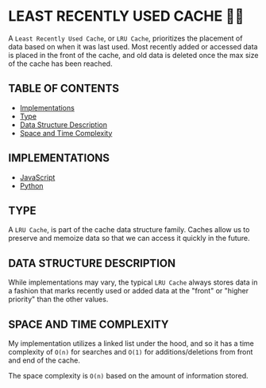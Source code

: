 # LEAST RECENTLY USED CACHE 🧞‍♂️

A `Least Recently Used Cache`, or `LRU Cache`, prioritizes the placement of data based on when it was last used. Most recently added or accessed data is placed in the front of the cache, and old data is deleted once the max size of the cache has been reached.

## TABLE OF CONTENTS

- [Implementations](#implementations)
- [Type](#type)
- [Data Structure Description](#data-structure-description)
- [Space and Time Complexity](#space-and-time-complexity)

## IMPLEMENTATIONS

- [JavaScript](lruCache.js)
- [Python](lru_cache.py)

## TYPE

A `LRU Cache`, is part of the cache data structure family. Caches allow us to preserve and memoize data so that we can access it quickly in the future.

## DATA STRUCTURE DESCRIPTION

While implementations may vary, the typical `LRU Cache` always stores data in a fashion that marks recently used or added data at the "front" or "higher priority" than the other values.

## SPACE AND TIME COMPLEXITY

My implementation utilizes a linked list under the hood, and so it has a time complexity of `O(n)` for searches and `O(1)` for additions/deletions from front and end of the cache.

The space complexity is `O(n)` based on the amount of information stored.
